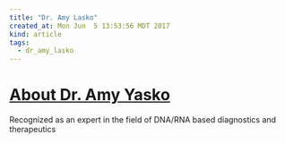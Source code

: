 ```yaml
---
title: "Dr. Amy Lasko"
created_at: Mon Jun  5 13:53:56 MDT 2017
kind: article
tags:
  - dr_amy_lasko
---
```


<h1>
  <a href="http://www.dramyyasko.com/about-us/" target="_blank">About Dr. Amy Yasko</a>
</h1>

Recognized as an expert in the field of DNA/RNA based diagnostics and therapeutics

<!--
html boilerplate
<a href="" target="_blank"></a>
<a name=""></a>
<img src="" width="400px">
<ul>
  <li></li>
</ul>
<pre>
</pre>
<pre><code>
</code></pre>
<math xmlns='http://www.w3.org/1998/Math/MathML' display='block'>
</math>
-->
